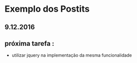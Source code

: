 # Exemplo dos Postits
## 9.12.2016

## próxima tarefa : 
* utilizar jquery na implementação da mesma funcionalidade
